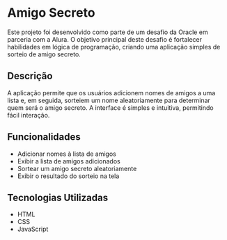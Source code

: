 # Amigo Secreto

Este projeto foi desenvolvido como parte de um desafio da Oracle em parceria com a Alura. O objetivo principal deste desafio é fortalecer habilidades em lógica de programação, criando uma aplicação simples de sorteio de amigo secreto.

## Descrição

A aplicação permite que os usuários adicionem nomes de amigos a uma lista e, em seguida, sorteiem um nome aleatoriamente para determinar quem será o amigo secreto. A interface é simples e intuitiva, permitindo fácil interação.

## Funcionalidades

- Adicionar nomes à lista de amigos
- Exibir a lista de amigos adicionados
- Sortear um amigo secreto aleatoriamente
- Exibir o resultado do sorteio na tela

## Tecnologias Utilizadas

- HTML
- CSS
- JavaScript

